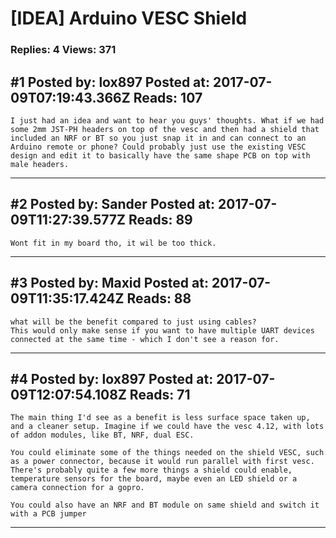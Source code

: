 # \[IDEA\] Arduino VESC Shield

### Replies: 4 Views: 371

## \#1 Posted by: lox897 Posted at: 2017-07-09T07:19:43.366Z Reads: 107

```
I just had an idea and want to hear you guys' thoughts. What if we had some 2mm JST-PH headers on top of the vesc and then had a shield that included an NRF or BT so you just snap it in and can connect to an Arduino remote or phone? Could probably just use the existing VESC design and edit it to basically have the same shape PCB on top with male headers.
```

---
## \#2 Posted by: Sander Posted at: 2017-07-09T11:27:39.577Z Reads: 89

```
Wont fit in my board tho, it wil be too thick.
```

---
## \#3 Posted by: Maxid Posted at: 2017-07-09T11:35:17.424Z Reads: 88

```
what will be the benefit compared to just using cables?
This would only make sense if you want to have multiple UART devices connected at the same time - which I don't see a reason for.
```

---
## \#4 Posted by: lox897 Posted at: 2017-07-09T12:07:54.108Z Reads: 71

```
The main thing I'd see as a benefit is less surface space taken up, and a cleaner setup. Imagine if we could have the vesc 4.12, with lots of addon modules, like BT, NRF, dual ESC.

You could eliminate some of the things needed on the shield VESC, such as a power connector, because it would run parallel with first vesc. There's probably quite a few more things a shield could enable, temperature sensors for the board, maybe even an LED shield or a camera connection for a gopro.

You could also have an NRF and BT module on same shield and switch it with a PCB jumper
```

---
